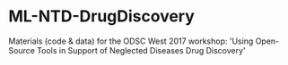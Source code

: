 # ML-NTD-DrugDiscovery
Materials (code &amp; data) for the ODSC West 2017 workshop: 'Using Open-Source Tools in Support of Neglected Diseases Drug Discovery'
